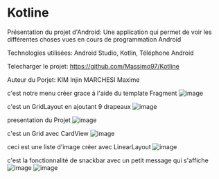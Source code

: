 # Kotline

Présentation du projet d'Android:
Une application qui permet de voir les différentes choses vues en cours de programmation Android


Technologies utilisées:
Android Studio, Kotlin, Téléphone Android

Telecharger le projet:
https://github.com/Massimo97/Kotline

Auteur du Porjet:
KIM Injin
MARCHESI Maxime

c'est notre menu créer grace à l'aide du template Fragment
![image](https://user-images.githubusercontent.com/85158683/164440030-6814b91d-5444-4dd8-8543-1bc780971e5e.png)

c'est un GridLayout en ajoutant 9 drapeaux
![image](https://user-images.githubusercontent.com/85158683/164440373-03209911-fdc5-42bc-b37c-45abcbd2252c.png)

presentation du Projet
![image](https://user-images.githubusercontent.com/85158683/164440571-0083364a-fb45-42f8-b9e7-993c0a7de2fe.png)

c'est un Grid avec CardView 
![image](https://user-images.githubusercontent.com/85158683/164440653-059d725c-42db-4673-b149-e7509ec018d2.png)

ceci est une liste d'image créer avec LinearLayout
![image](https://user-images.githubusercontent.com/85158683/164440828-222979bb-874a-475e-8ee8-ae3ca73554fb.png)

c'est la fonctionnalité de snackbar avec un petit message qui s'affiche
![image](https://user-images.githubusercontent.com/85158683/164441076-a14b165d-cb9e-48af-a873-7ba5aa3fdb66.png)
![image](https://user-images.githubusercontent.com/85158683/164441119-f31879d6-c94c-4b25-b59c-47753fc3be72.png)
























